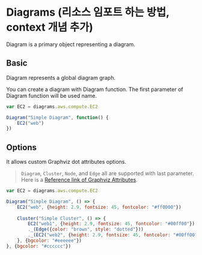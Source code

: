 # Diagrams (리소스 임포트 하는 방법, context 개념 추가)

Diagram is a primary object representing a diagram.

## Basic

Diagram represents a global diagram graph.

You can create a diagram with Diagram function. The first parameter of Diagram function will be used name.

```js
var EC2 = diagrams.aws.compute.EC2

Diagram("Simple Diagram", function() {
    EC2("web")
})	
```

## Options

It allows custom Graphviz dot attributes options.

> `Diagram`, `Cluster`, `Node`, and `Edge` all are supported with last parameter. Here is a [Reference link of Graphviz Attributes](https://www.graphviz.org/doc/info/attrs.html).

```js
var EC2 = diagrams.aws.compute.EC2

Diagram("Simple Diagram", () => {
    EC2("web", {height: 2.9, fontsize: 45, fontcolor: "#ff0000"})
	
	Cluster("Simple Cluster", () => {
		EC2("web1", {height: 2.9, fontsize: 45, fontcolor: "#00ff00"})
		._(Edge({color: "brown", style: "dotted"}))
		._(EC2("web2", {height: 2.9, fontsize: 45, fontcolor: "#00ff00"}))
	}, {bgcolor: "#eeeeee"})
}, {bgcolor: "#cccccc"})	
```
